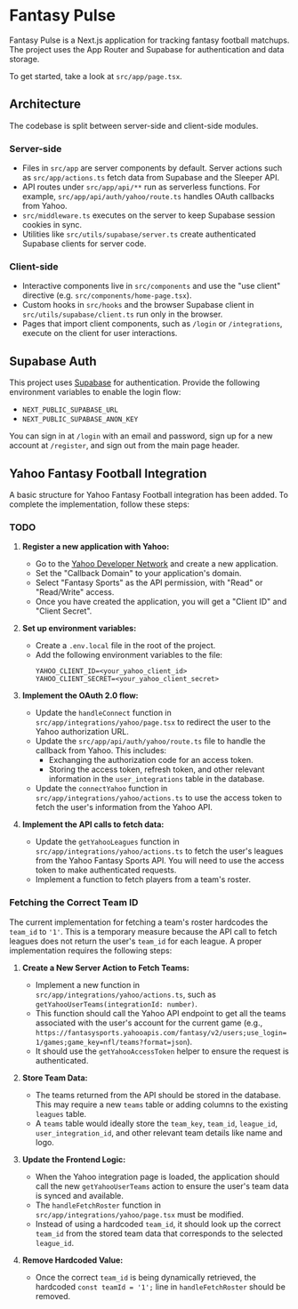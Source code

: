 # Fantasy Pulse

Fantasy Pulse is a Next.js application for tracking fantasy football matchups.  
The project uses the App Router and Supabase for authentication and data storage.

To get started, take a look at `src/app/page.tsx`.

## Architecture

The codebase is split between server-side and client-side modules.

### Server-side

- Files in `src/app` are server components by default. Server actions such as
  `src/app/actions.ts` fetch data from Supabase and the Sleeper API.
- API routes under `src/app/api/**` run as serverless functions. For example,
  `src/app/api/auth/yahoo/route.ts` handles OAuth callbacks from Yahoo.
- `src/middleware.ts` executes on the server to keep Supabase session cookies in sync.
- Utilities like `src/utils/supabase/server.ts` create authenticated Supabase
  clients for server code.

### Client-side

- Interactive components live in `src/components` and use the "use client"
  directive (e.g. `src/components/home-page.tsx`).
- Custom hooks in `src/hooks` and the browser Supabase client in
  `src/utils/supabase/client.ts` run only in the browser.
- Pages that import client components, such as `/login` or `/integrations`,
  execute on the client for user interactions.

## Supabase Auth

This project uses [Supabase](https://supabase.com) for authentication. Provide the following environment variables to enable the login flow:

- `NEXT_PUBLIC_SUPABASE_URL`
- `NEXT_PUBLIC_SUPABASE_ANON_KEY`

You can sign in at `/login` with an email and password, sign up for a new account at `/register`, and sign out from the main page header.

## Yahoo Fantasy Football Integration

A basic structure for Yahoo Fantasy Football integration has been added. To complete the implementation, follow these steps:

### TODO

1.  **Register a new application with Yahoo:**
    *   Go to the [Yahoo Developer Network](https://developer.yahoo.com/apps/create/) and create a new application.
    *   Set the "Callback Domain" to your application's domain.
    *   Select "Fantasy Sports" as the API permission, with "Read" or "Read/Write" access.
    *   Once you have created the application, you will get a "Client ID" and "Client Secret".

2.  **Set up environment variables:**
    *   Create a `.env.local` file in the root of the project.
    *   Add the following environment variables to the file:
        ```
        YAHOO_CLIENT_ID=<your_yahoo_client_id>
        YAHOO_CLIENT_SECRET=<your_yahoo_client_secret>
        ```

3.  **Implement the OAuth 2.0 flow:**
    *   Update the `handleConnect` function in `src/app/integrations/yahoo/page.tsx` to redirect the user to the Yahoo authorization URL.
    *   Update the `src/app/api/auth/yahoo/route.ts` file to handle the callback from Yahoo. This includes:
        *   Exchanging the authorization code for an access token.
        *   Storing the access token, refresh token, and other relevant information in the `user_integrations` table in the database.
    *   Update the `connectYahoo` function in `src/app/integrations/yahoo/actions.ts` to use the access token to fetch the user's information from the Yahoo API.

4.  **Implement the API calls to fetch data:**
    *   Update the `getYahooLeagues` function in `src/app/integrations/yahoo/actions.ts` to fetch the user's leagues from the Yahoo Fantasy Sports API. You will need to use the access token to make authenticated requests.
    *   Implement a function to fetch players from a team's roster.

### Fetching the Correct Team ID

The current implementation for fetching a team's roster hardcodes the `team_id` to `'1'`. This is a temporary measure because the API call to fetch leagues does not return the user's `team_id` for each league. A proper implementation requires the following steps:

1.  **Create a New Server Action to Fetch Teams:**
    *   Implement a new function in `src/app/integrations/yahoo/actions.ts`, such as `getYahooUserTeams(integrationId: number)`.
    *   This function should call the Yahoo API endpoint to get all the teams associated with the user's account for the current game (e.g., `https://fantasysports.yahooapis.com/fantasy/v2/users;use_login=1/games;game_key=nfl/teams?format=json`).
    *   It should use the `getYahooAccessToken` helper to ensure the request is authenticated.

2.  **Store Team Data:**
    *   The teams returned from the API should be stored in the database. This may require a new `teams` table or adding columns to the existing `leagues` table.
    *   A `teams` table would ideally store the `team_key`, `team_id`, `league_id`, `user_integration_id`, and other relevant team details like name and logo.

3.  **Update the Frontend Logic:**
    *   When the Yahoo integration page is loaded, the application should call the new `getYahooUserTeams` action to ensure the user's team data is synced and available.
    *   The `handleFetchRoster` function in `src/app/integrations/yahoo/page.tsx` must be modified.
    *   Instead of using a hardcoded `team_id`, it should look up the correct `team_id` from the stored team data that corresponds to the selected `league_id`.

4.  **Remove Hardcoded Value:**
    *   Once the correct `team_id` is being dynamically retrieved, the hardcoded `const teamId = '1';` line in `handleFetchRoster` should be removed.
